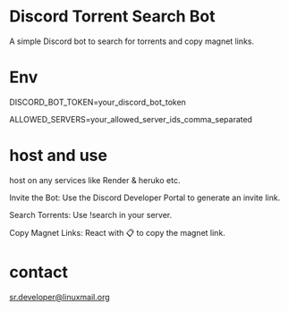 # Discord Torrent Search Bot

A simple Discord bot to search for torrents and copy magnet links.

# Env

DISCORD_BOT_TOKEN=your_discord_bot_token

ALLOWED_SERVERS=your_allowed_server_ids_comma_separated

# host and use

host on any services like Render & heruko etc.

Invite the Bot: Use the Discord Developer Portal to generate an invite link.

Search Torrents: Use !search <query> in your server.

Copy Magnet Links: React with 📋 to copy the magnet link.

# contact 
 sr.developer@linuxmail.org
